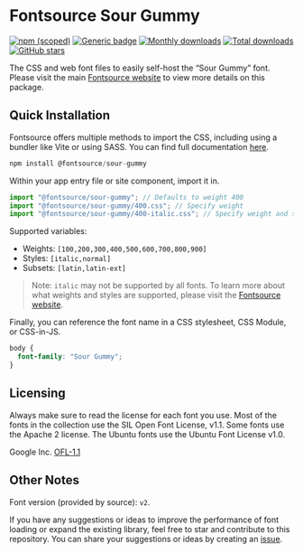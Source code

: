# Fontsource Sour Gummy

[![npm (scoped)](https://img.shields.io/npm/v/@fontsource/sour-gummy?color=brightgreen)](https://www.npmjs.com/package/@fontsource/sour-gummy) [![Generic badge](https://img.shields.io/badge/fontsource-passing-brightgreen)](https://github.com/fontsource/fontsource) [![Monthly downloads](https://badgen.net/npm/dm/@fontsource/sour-gummy)](https://github.com/fontsource/fontsource) [![Total downloads](https://badgen.net/npm/dt/@fontsource/sour-gummy)](https://github.com/fontsource/fontsource) [![GitHub stars](https://img.shields.io/github/stars/fontsource/fontsource.svg?style=social&label=Star)](https://github.com/fontsource/fontsource/stargazers)

The CSS and web font files to easily self-host the “Sour Gummy” font. Please visit the main [Fontsource website](https://fontsource.org/fonts/sour-gummy) to view more details on this package.

## Quick Installation

Fontsource offers multiple methods to import the CSS, including using a bundler like Vite or using SASS. You can find full documentation [here](https://fontsource.org/docs/getting-started/introduction).

```javascript
npm install @fontsource/sour-gummy
```

Within your app entry file or site component, import it in.

```javascript
import "@fontsource/sour-gummy"; // Defaults to weight 400
import "@fontsource/sour-gummy/400.css"; // Specify weight
import "@fontsource/sour-gummy/400-italic.css"; // Specify weight and style
```

Supported variables:
- Weights: `[100,200,300,400,500,600,700,800,900]`
- Styles: `[italic,normal]`
- Subsets: `[latin,latin-ext]`

> Note: `italic` may not be supported by all fonts. To learn more about what weights and styles are supported, please visit the [Fontsource website](https://fontsource.org/fonts/sour-gummy).

Finally, you can reference the font name in a CSS stylesheet, CSS Module, or CSS-in-JS.

```css
body {
  font-family: "Sour Gummy";
}
```

## Licensing
Always make sure to read the license for each font you use. Most of the fonts in the collection use the SIL Open Font License, v1.1. Some fonts use the Apache 2 license. The Ubuntu fonts use the Ubuntu Font License v1.0.

Google Inc.
[OFL-1.1](http://scripts.sil.org/OFL)

## Other Notes
Font version (provided by source): `v2`.

If you have any suggestions or ideas to improve the performance of font loading or expand the existing library, feel free to star and contribute to this repository. You can share your suggestions or ideas by creating an [issue](https://github.com/fontsource/fontsource/issues).
